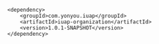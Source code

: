 	<dependency>
		<groupId>com.yonyou.iuap</groupId>
    	<artifactId>iuap-organization</artifactId>
    	<version>1.0.1-SNAPSHOT</version>
	</dependency>
